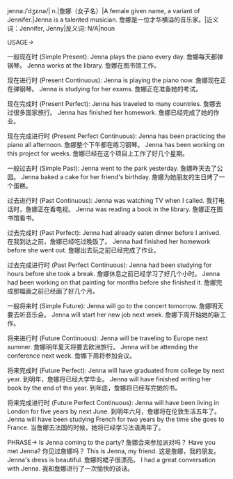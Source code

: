 jenna:/ˈdʒɛnə/| n.|詹娜（女子名）|A female given name, a variant of Jennifer.|Jenna is a talented musician. 詹娜是一位才华横溢的音乐家。|近义词：Jennifer, Jenny|反义词: N/A|noun

USAGE->

一般现在时 (Simple Present):
Jenna plays the piano every day. 詹娜每天都弹钢琴。
Jenna works at the library. 詹娜在图书馆工作。

现在进行时 (Present Continuous):
Jenna is playing the piano now. 詹娜现在正在弹钢琴。
Jenna is studying for her exams. 詹娜正在准备她的考试。

现在完成时 (Present Perfect):
Jenna has traveled to many countries. 詹娜去过很多国家旅行。
Jenna has finished her homework. 詹娜已经完成了她的作业。

现在完成进行时 (Present Perfect Continuous):
Jenna has been practicing the piano all afternoon. 詹娜整个下午都在练习钢琴。
Jenna has been working on this project for weeks. 詹娜已经在这个项目上工作了好几个星期。

一般过去时 (Simple Past):
Jenna went to the park yesterday. 詹娜昨天去了公园。
Jenna baked a cake for her friend's birthday. 詹娜为她朋友的生日烤了一个蛋糕。

过去进行时 (Past Continuous):
Jenna was watching TV when I called. 我打电话时，詹娜正在看电视。
Jenna was reading a book in the library. 詹娜正在图书馆看书。

过去完成时 (Past Perfect):
Jenna had already eaten dinner before I arrived. 在我到达之前，詹娜已经吃过晚饭了。
Jenna had finished her homework before she went out. 詹娜出去玩之前已经完成了作业。

过去完成进行时 (Past Perfect Continuous):
Jenna had been studying for hours before she took a break. 詹娜休息之前已经学习了好几个小时。
Jenna had been working on that painting for months before she finished it. 詹娜完成那幅画之前已经画了好几个月。

一般将来时 (Simple Future):
Jenna will go to the concert tomorrow. 詹娜明天要去听音乐会。
Jenna will start her new job next week. 詹娜下周开始她的新工作。

将来进行时 (Future Continuous):
Jenna will be traveling to Europe next summer. 詹娜明年夏天将要去欧洲旅行。
Jenna will be attending the conference next week. 詹娜下周将参加会议。

将来完成时 (Future Perfect):
Jenna will have graduated from college by next year. 到明年，詹娜将已经大学毕业。
Jenna will have finished writing her book by the end of the year. 到年底，詹娜将已经写完她的书。

将来完成进行时 (Future Perfect Continuous):
Jenna will have been living in London for five years by next June. 到明年六月，詹娜将在伦敦生活五年了。
Jenna will have been studying French for two years by the time she goes to France. 当詹娜去法国的时候，她将已经学习法语两年了。


PHRASE->
Is Jenna coming to the party?  詹娜会来参加派对吗？
Have you met Jenna? 你见过詹娜吗？
This is Jenna, my friend. 这是詹娜，我的朋友。
Jenna's dress is beautiful. 詹娜的裙子很漂亮。
I had a great conversation with Jenna. 我和詹娜进行了一次愉快的谈话。
